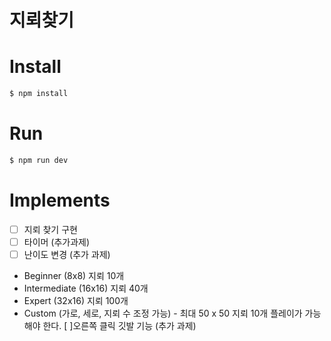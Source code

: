 # 지뢰찾기

# Install

```bash
$ npm install
```

# Run

```bash
$ npm run dev
```

# Implements

-   [ ] 지뢰 찾기 구현
-   [ ] 타이머 (추가과제)
-   [ ] 난이도 변경 (추가 과제)

-   Beginner (8x8) 지뢰 10개
-   Intermediate (16x16) 지뢰 40개
-   Expert (32x16) 지뢰 100개
-   Custom (가로, 세로, 지뢰 수 조정 가능) - 최대 50 x 50 지뢰 10개 플레이가 가능해야 한다.
    [ ]오른쪽 클릭 깃발 기능 (추가 과제)
